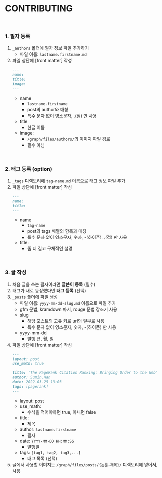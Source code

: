 # CONTRIBUTING

<br>

### 1. 필자 등록

1. `_authors` 폴더에 필자 정보 파일 추가하기
    - 파일 이름: `lastname.firstname.md`
1. 파일 상단에 [front matter] 작성
    ```md
    ---
    name: 
    title: 
    image:
    ---
    ```
    - name
        - `lastname.firstname`
        - post의 author와 매칭
        - 특수 문자 없이 영소문자, .(점) 만 사용
    - title
        - 한글 이름
    - image: 
        - `/graph/files/authors/`의 이미지 파일 경로
        - 필수 아님

<br>

### 2. 태그 등록 (option)

1. `_tags` 디렉토리에 `tag-name.md` 이름으로 태그 정보 파일 추가
1. 파일 상단에 [front matter] 작성
    ```md
    ---
    name: 
    title:
    --- 
    ```
    - name
        - `tag-name`
        - post의 tags 배열의 항목과 매칭
        - 특수 문자 없이 영소문자, 숫자, -(하이픈), .(점) 만 사용
    - title: 
        - 좀 더 길고 구체적인 설명

<br>

### 3. 글 작성

1. 처음 글을 쓰는 필자이라면 **글쓴이 등록** (필수)
1. 태그가 새로 등장했다면 **태그 등록** (선택)
1. `_posts` 폴더에 파일 생성
    - 파일 이름: `yyyy-mm-dd-slug.md` 이름으로 파일 추가
    - gfm 문법, kramdown 파서, rouge 문법 강조기 사용
    - slug
        - 해당 포스트의 고유 키로 url의 일부로 사용
        - 특수 문자 없이 영소문자, 숫자, -(하이픈) 만 사용
    - yyyy-mm-dd
        - 발행 년, 월, 일
1. 파일 상단에 [front matter] 작성
    ```md
    ---
    layout: post
    use_math: true

    title: 'The PageRank Citation Ranking: Bringing Order to the Web'
    author: Sumin.Han
    date: 2022-03-25 13:03
    tags: [pagerank]
    ---
    ```
    - layout: post
    - use_math:
        - 수식을 적어야하면 true, 아니면 false
    - title:
        - 제목
    - author: `lastname.firstname`
        - 필자
    - date: `YYYY-MM-DD HH:MM:SS` 
        - 발행일
    - tags: `[tag1, tag2, tag3,...]`
        - 태그 목록 (선택)
1. 글에서 사용할 이미지는 `/graph/files/posts/{논문-제목}/` 디렉토리에 넣어서, 사용